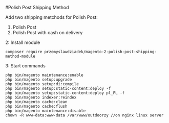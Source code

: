 #Polish Post Shipping Method

Add two shipping metchods for Polish Post:

1. Polish Post
2. Polish Post with cash on delivery

2: Install module

`composer require przemyslawdziadek/magento-2-polish-post-shipping-method-module`

3: Start commands

```
php bin/magento maintenance:enable
php bin/magento setup:upgrade
php bin/magento setup:di:compile
php bin/magento setup:static-content:deploy -f
php bin/magento setup:static-content:deploy pl_PL -f
php bin/magento indexer:reindex
php bin/magento cache:clean
php bin/magento cache:flush
php bin/magento maintenance:disable
chown -R www-data:www-data /var/www/outdoorzy //on nginx linux server
```